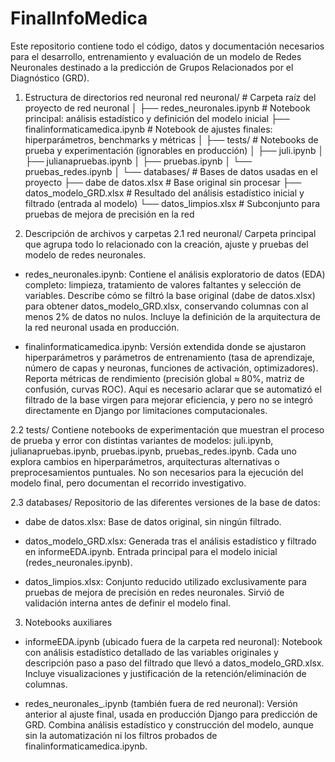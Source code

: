 # FinalInfoMedica
Este repositorio contiene todo el código, datos y documentación necesarios para el desarrollo, entrenamiento y evaluación de un modelo de Redes Neuronales destinado a la predicción de Grupos Relacionados por el Diagnóstico (GRD).

1. Estructura de directorios red neuronal
red neuronal/                # Carpeta raíz del proyecto de red neuronal
│
├── redes_neuronales.ipynb    # Notebook principal: análisis estadístico y definición del modelo inicial
├── finalinformaticamedica.ipynb  # Notebook de ajustes finales: hiperparámetros, benchmarks y métricas
│
├── tests/                    # Notebooks de prueba y experimentación (ignorables en producción)
│   ├── juli.ipynb
│   ├── julianapruebas.ipynb
│   ├── pruebas.ipynb
│   └── pruebas_redes.ipynb
│
└── databases/                # Bases de datos usadas en el proyecto
    ├── dabe de datos.xlsx        # Base original sin procesar
    ├── datos_modelo_GRD.xlsx     # Resultado del análisis estadístico inicial y filtrado (entrada al modelo)
    └── datos_limpios.xlsx        # Subconjunto para pruebas de mejora de precisión en la red

2. Descripción de archivos y carpetas
2.1 red neuronal/
Carpeta principal que agrupa todo lo relacionado con la creación, ajuste y pruebas del modelo de redes neuronales.

- redes_neuronales.ipynb: Contiene el análisis exploratorio de datos (EDA) completo: limpieza, tratamiento de valores faltantes y selección de variables. Describe cómo se filtró la base original (dabe de datos.xlsx) para obtener datos_modelo_GRD.xlsx, conservando columnas con al menos 2% de datos no nulos. Incluye la definición de la arquitectura de la red neuronal usada en producción.

- finalinformaticamedica.ipynb: Versión extendida donde se ajustaron hiperparámetros y parámetros de entrenamiento (tasa de aprendizaje, número de capas y neuronas, funciones de activación, optimizadores). Reporta métricas de rendimiento (precisión global ≈ 80%, matriz de confusión, curvas ROC). Aquí es necesario aclarar que se automatizó el filtrado de la base virgen para mejorar eficiencia, y pero no se integró directamente en Django por limitaciones computacionales.

2.2 tests/
Contiene notebooks de experimentación que muestran el proceso de prueba y error con distintas variantes de modelos: juli.ipynb, julianapruebas.ipynb, pruebas.ipynb, pruebas_redes.ipynb. Cada uno explora cambios en hiperparámetros, arquitecturas alternativas o preprocesamientos puntuales. No son necesarios para la ejecución del modelo final, pero documentan el recorrido investigativo.

2.3 databases/
Repositorio de las diferentes versiones de la base de datos:

- dabe de datos.xlsx: Base de datos original, sin ningún filtrado.

- datos_modelo_GRD.xlsx: Generada tras el análisis estadístico y filtrado en informeEDA.ipynb. Entrada principal para el modelo inicial (redes_neuronales.ipynb).

- datos_limpios.xlsx: Conjunto reducido utilizado exclusivamente para pruebas de mejora de precisión en redes neuronales. Sirvió de validación interna antes de definir el modelo final.

3. Notebooks auxiliares
- informeEDA.ipynb (ubicado fuera de la carpeta red neuronal): Notebook con análisis estadístico detallado de las variables originales y descripción paso a paso del filtrado que llevó a datos_modelo_GRD.xlsx. Incluye visualizaciones y justificación de la retención/eliminación de columnas.

- redes_neuronales_.ipynb (también fuera de red neuronal): Versión anterior al ajuste final, usada en producción Django para predicción de GRD. Combina análisis estadístico y construcción del modelo, aunque sin la automatización ni los filtros probados de finalinformaticamedica.ipynb.

